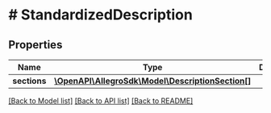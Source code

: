 # # StandardizedDescription

## Properties

Name | Type | Description | Notes
------------ | ------------- | ------------- | -------------
**sections** | [**\OpenAPI\AllegroSdk\Model\DescriptionSection[]**](DescriptionSection.md) |  | [optional]

[[Back to Model list]](../../README.md#models) [[Back to API list]](../../README.md#endpoints) [[Back to README]](../../README.md)
